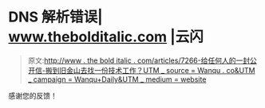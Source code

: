 # DNS 解析错误| www.thebolditalic.com |云闪

> 原文:[http://www . the bold italic . com/articles/7266-给任何人的一封公开信-搬到旧金山去找一份技术工作？UTM _ source = Wanqu . co&UTM _ campaign = Wanqu+Daily&UTM _ medium = website](http://www.thebolditalic.com/articles/7266-an-open-letter-to-anyone-moving-to-san-francisco-for-a-tech-job?utm_source=wanqu.co&utm_campaign=Wanqu+Daily&utm_medium=website)

感谢您的反馈！